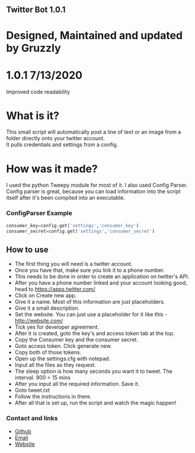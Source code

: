 ## Twitter Bot 1.0.1
# Designed, Maintained and updated by Gruzzly

# 1.0.1 7/13/2020
Improved code readability

# What is it?
This small script will automatically post a line of text or an image from a folder directly onto your twitter account.<br/>
It pulls credentials and settings from a config.

# How was it made?
I used the python Tweepy module for most of it. I also used Config Parser. Config parser is great, because you can load information into the script itself after it's been compiled into an executable.

### ConfigParser Example
```python
consumer_key=config.get('settings','consumer_key')
consumer_secret=config.get('settings','consumer_secret')
```

## How to use

- The first thing you will need is a twitter account.
- Once you have that, make sure you link it to a phone number.
- This needs to be done in order to create an application on twitter's API.
- After you have a phone number linked and your account looking good, head to https://apps.twitter.com/
- Click on Create new app.
- Give it a name. Most of this information are just placeholders.
- Give it a small description.
- Set the website. You can just use a placeholder for it like this - http://website.com/
- Tick yes for developer agreement.
- After it is created, goto the key's and access token tab at the top.
- Copy the Consumer key and the consumer secret.
- Goto access token. Click generate new.
- Copy both of those tokens.
- Open up the settings.cfg with notepad.
- Input all the files as they request.
- The sleep option is how many seconds you want it to tweet. The interval. 900 = 15 mins
- After you input all the required information. Save it.
- Goto tweet.txt
- Follow the instructions in there.
- After all that is set up, run the script and watch the magic happen!






### Contact and links
- [Github](https://github.com/Gruzzly-bear)
- [Email](mailto:MB.Bowen@outlook.com?subject=Hey%20There!)
- [Website](https://gruzzly.co)

